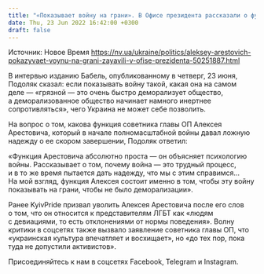 ```yaml
---
title: "«Показывает войну на грани». В Офисе президента рассказали о функции Арестовича"
date: Thu, 23 Jun 2022 16:42:00 +0300
draft: false
---
```

Источник: Новое Время https://nv.ua/ukraine/politics/aleksey-arestovich-pokazyvaet-voynu-na-grani-zayavili-v-ofise-prezidenta-50251887.html


 В интервью изданию Бабель, опубликованному в четверг, 23 июня, Подоляк сказал: если показывать войну такой, какая она на самом деле — «грязной — это очень быстро деморализует общество, а деморализованное общество начинает намного инертнее сопротивляться», чего Украина не может себе позволить.

На вопрос о том, какова функция советника главы ОП Алексея Арестовича, который в начале полномасштабной войны давал ложную надежду о ее скором завершении, Подоляк ответил:

«Функция Арестовича абсолютно проста — он объясняет психологию войны. Рассказывает о том, почему война — это трудный процесс, и в то же время пытается дать надежду, что мы с этим справимся… На мой взгляд, функция Алексея состоит именно в том, чтобы эту войну показывать на грани, чтобы не было деморализации».

Ранее KyivPride призвал уволить Алексея Арестовича после его слов о том, что он относится к представителям ЛГБТ как «людям с девиациями, то есть отклонениями от нормы поведения». Волну критики в соцсетях также вызвало заявление советника главы ОП, что «украинская культура впечатляет и восхищает», но «до тех пор, пока туда не допустили активистов».

Присоединяйтесь к нам в соцсетях Facebook, Telegram и Instagram.
